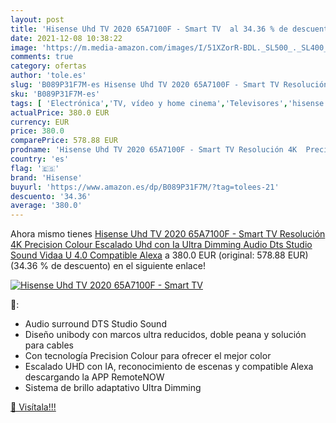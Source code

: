 ```yaml
---
layout: post
title: 'Hisense Uhd TV 2020 65A7100F - Smart TV  al 34.36 % de descuento'
date: 2021-12-08 10:38:22
image: 'https://m.media-amazon.com/images/I/51XZorR-BDL._SL500_._SL400_.jpg'
comments: true
category: ofertas
author: 'tole.es'
slug: 'B089P31F7M-es Hisense Uhd TV 2020 65A7100F - Smart TV Resolución 4K...'
sku: 'B089P31F7M-es'
tags: [ 'Electrónica','TV, vídeo y home cinema','Televisores','hisense','smart','tv', ]
actualPrice: 380.0 EUR
currency: EUR
price: 380.0
comparePrice: 578.88 EUR
prodname: 'Hisense Uhd TV 2020 65A7100F - Smart TV Resolución 4K  Precision Colour  Escalado Uhd con Ia  Ultra Dimming  Audio Dts Studio Sound  Vidaa U 4.0  Compatible Alexa'
country: 'es'
flag: '🇪🇸'
brand: 'Hisense'
buyurl: 'https://www.amazon.es/dp/B089P31F7M/?tag=tolees-21'
descuento: '34.36'
average: '380.0'
---
```


Ahora mismo tienes [Hisense Uhd TV 2020 65A7100F - Smart TV Resolución 4K  Precision Colour  Escalado Uhd con Ia  Ultra Dimming  Audio Dts Studio Sound  Vidaa U 4.0  Compatible Alexa](https://www.amazon.es/dp/B089P31F7M/?tag=tolees-21) a 380.0 EUR (original: 578.88 EUR) (34.36 %  de descuento) en el siguiente enlace!

[![Hisense Uhd TV 2020 65A7100F - Smart TV ](https://m.media-amazon.com/images/I/51XZorR-BDL._SL500_._SL400_.jpg)](https://www.amazon.es/dp/B089P31F7M/?tag=tolees-21)

🔎:

- Audio surround DTS Studio Sound
- Diseño unibody con marcos ultra reducidos, doble peana y solución para cables
- Con tecnología Precision Colour para ofrecer el mejor color
- Escalado UHD con IA, reconocimiento de escenas y compatible Alexa descargando la APP RemoteNOW
- Sistema de brillo adaptativo Ultra Dimming

[🛒 Visítala!!!](https://www.amazon.es/dp/B089P31F7M/?tag=tolees-21)
